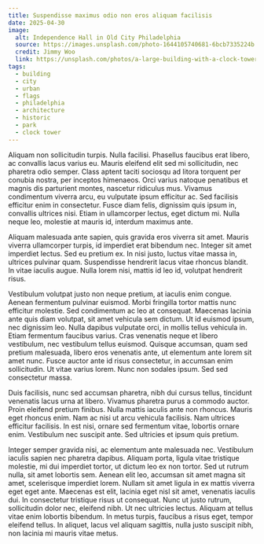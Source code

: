 ```yaml
---
title: Suspendisse maximus odio non eros aliquam facilisis
date: 2025-04-30
image:
  alt: Independence Hall in Old City Philadelphia
  source: https://images.unsplash.com/photo-1644105740681-6bcb7335224b
  credit: Jimmy Woo
  link: https://unsplash.com/photos/a-large-building-with-a-clock-tower-in-the-middle-of-a-park-5rRzN_a0RzY
tags:
  - building
  - city
  - urban
  - flags
  - philadelphia
  - architecture
  - historic
  - park
  - clock tower
---
```


Aliquam non sollicitudin turpis. Nulla facilisi. Phasellus faucibus erat libero, ac convallis lacus varius eu. Mauris eleifend elit sed mi sollicitudin, nec pharetra odio semper. Class aptent taciti sociosqu ad litora torquent per conubia nostra, per inceptos himenaeos. Orci varius natoque penatibus et magnis dis parturient montes, nascetur ridiculus mus. Vivamus condimentum viverra arcu, eu vulputate ipsum efficitur ac. Sed facilisis efficitur enim in consectetur. Fusce diam felis, dignissim quis ipsum in, convallis ultrices nisi. Etiam in ullamcorper lectus, eget dictum mi. Nulla neque leo, molestie at mauris id, interdum maximus ante.

Aliquam malesuada ante sapien, quis gravida eros viverra sit amet. Mauris viverra ullamcorper turpis, id imperdiet erat bibendum nec. Integer sit amet imperdiet lectus. Sed eu pretium ex. In nisi justo, luctus vitae massa in, ultrices pulvinar quam. Suspendisse hendrerit lacus vitae rhoncus blandit. In vitae iaculis augue. Nulla lorem nisi, mattis id leo id, volutpat hendrerit risus.

Vestibulum volutpat justo non neque pretium, at iaculis enim congue. Aenean fermentum pulvinar euismod. Morbi fringilla tortor mattis nunc efficitur molestie. Sed condimentum ac leo at consequat. Maecenas lacinia ante quis diam volutpat, sit amet vehicula sem dictum. Ut id euismod ipsum, nec dignissim leo. Nulla dapibus vulputate orci, in mollis tellus vehicula in. Etiam fermentum faucibus varius. Cras venenatis neque et libero vestibulum, nec vestibulum tellus euismod. Quisque accumsan, quam sed pretium malesuada, libero eros venenatis ante, ut elementum ante lorem sit amet nunc. Fusce auctor ante id risus consectetur, in accumsan enim sollicitudin. Ut vitae varius lorem. Nunc non sodales ipsum. Sed sed consectetur massa.

Duis facilisis, nunc sed accumsan pharetra, nibh dui cursus tellus, tincidunt venenatis lacus urna at libero. Vivamus pharetra purus a commodo auctor. Proin eleifend pretium finibus. Nulla mattis iaculis ante non rhoncus. Mauris eget rhoncus enim. Nam ac nisi ut arcu vehicula facilisis. Nam ultrices efficitur facilisis. In est nisi, ornare sed fermentum vitae, lobortis ornare enim. Vestibulum nec suscipit ante. Sed ultricies et ipsum quis pretium.

Integer semper gravida nisi, ac elementum ante malesuada nec. Vestibulum iaculis sapien nec pharetra dapibus. Aliquam porta, ligula vitae tristique molestie, mi dui imperdiet tortor, ut dictum leo ex non tortor. Sed ut rutrum nulla, sit amet lobortis sem. Aenean elit leo, accumsan sit amet magna sit amet, scelerisque imperdiet lorem. Nullam sit amet ligula in ex mattis viverra eget eget ante. Maecenas est elit, lacinia eget nisl sit amet, venenatis iaculis dui. In consectetur tristique risus ut consequat. Nunc ut justo rutrum, sollicitudin dolor nec, eleifend nibh. Ut nec ultricies lectus. Aliquam at tellus vitae enim lobortis bibendum. In metus turpis, faucibus a risus eget, tempor eleifend tellus. In aliquet, lacus vel aliquam sagittis, nulla justo suscipit nibh, non lacinia mi mauris vitae metus.

